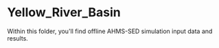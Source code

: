# Yellow_River_Basin

Within this folder, you'll find offline AHMS-SED simulation input data and results.
